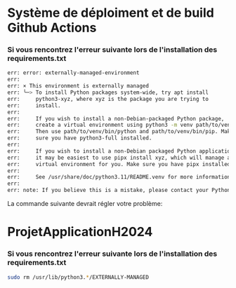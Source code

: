 # Système de déploiment et de build Github Actions
### Si vous rencontrez l'erreur suivante lors de l'installation des requirements.txt
```bash
err: error: externally-managed-environment
err: 
err: × This environment is externally managed
err: ╰─> To install Python packages system-wide, try apt install
err:     python3-xyz, where xyz is the package you are trying to
err:     install.
err:     
err:     If you wish to install a non-Debian-packaged Python package,
err:     create a virtual environment using python3 -m venv path/to/venv.
err:     Then use path/to/venv/bin/python and path/to/venv/bin/pip. Make
err:     sure you have python3-full installed.
err:     
err:     If you wish to install a non-Debian packaged Python application,
err:     it may be easiest to use pipx install xyz, which will manage a
err:     virtual environment for you. Make sure you have pipx installed.
err:     
err:     See /usr/share/doc/python3.11/README.venv for more information.
err: 
err: note: If you believe this is a mistake, please contact your Python installation or OS distribution provider. You can override this, at the risk of breaking your Python installation or OS, by passing --break-system-packages.
```
La commande suivante devrait régler votre problème:
# ProjetApplicationH2024
### Si vous rencontrez l'erreur suivante lors de l'installation des requirements.txt
```bash
sudo rm /usr/lib/python3.*/EXTERNALLY-MANAGED
```
